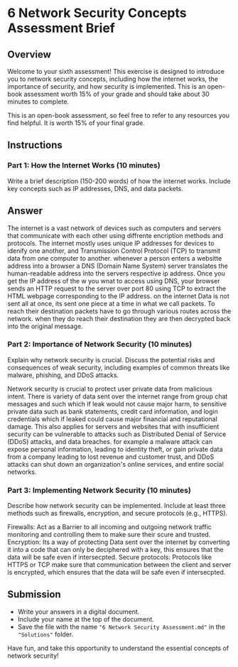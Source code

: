 # 6 Network Security Concepts Assessment Brief

## Overview

Welcome to your sixth assessment! This exercise is designed to introduce you to network security concepts, including how the internet works, the importance of security, and how security is implemented. This is an open-book assessment worth 15% of your grade and should take about 30 minutes to complete.

This is an open-book assessment, so feel free to refer to any resources you find helpful. It is worth 15% of your final grade.

## Instructions

### Part 1: How the Internet Works (10 minutes)

Write a brief description (150-200 words) of how the internet works. Include key concepts such as IP addresses, DNS, and data packets.

## **Answer**

The internet is a vast network of devices such as computers and servers that communicate with each other using diffrente encription methods and protocols. The internet mostly uses unique IP addresses for devices to idenify one another, and Transmission Control Protocol (TCP) to transmit data from one computer to another. whenever a person enters a websitte address into a browser a DNS (Domain Name System) server translates the human-readable address into the servers respective ip address. Once you get the IP address of the w you wnat to access using DNS, your browser sends an HTTP request to the server over port 80 using TCP to extract the HTML webpage corresponding to the IP address. on the internet Data is not sent all at once, its sent one piece at a time in what we call packets. To reach their destination packets have to go through various routes across the network. when they do reach their destination they are then decrypted back into the original message.

### Part 2: Importance of Network Security (10 minutes)

Explain why network security is crucial. Discuss the potential risks and consequences of weak security, including examples of common threats like malware, phishing, and DDoS attacks.

Network security is crucial to protect user private data from malicious intent. There is variety of data sent over the internet range from group chat messages and such which if leak would not cause major harm, to sensitive private data such as bank statements, credit card information, and login credentials which if leaked could cause major financial and reputational damage. This also applies for servers and websites that with insufficient security can be vulnerable to attacks such as Distributed Denial of Service (DDoS) attacks, and data breaches. for example a malware attack can expose personal information, leading to identity theft, or gain private data from a company leading to lost revenue and customer trust, and DDoS attacks can shut down an organization's online services, and entire social networks.

### Part 3: Implementing Network Security (10 minutes)

Describe how network security can be implemented. Include at least three methods such as firewalls, encryption, and secure protocols (e.g., HTTPS).

Firewalls: Act as a Barrier to all incoming and outgoing network traffic monitoring and controlling them to make sure their scure and trusted.
Encryption: Its a way of protecting Data sent over the internet by converting it into a code that can only be deciphered with a key, this ensures that the data will be safe even if intersecpted.
Secure protocols: Protocols like HTTPS or TCP make sure that communication between the client and server is encrypted, which ensures that the data will be safe even if intersecpted.


<!-- ### Example Implementation

Network security can be implemented through various methods:

- **Firewalls:** Act as barriers between trusted and untrusted networks, monitoring and controlling incoming and outgoing network traffic based on predetermined security rules.
- **Encryption:** Protects data by converting it into a code that can only be deciphered with a key, ensuring that sensitive information remains confidential during transmission.
- **Secure Protocols:** Protocols like HTTPS ensure secure communication over the internet by encrypting data between the client and server, preventing interception and tampering. -->

## Submission

- Write your answers in a digital document.
- Include your name at the top of the document.
- Save the file with the name `"6 Network Security Assessment.md"` in the `"Solutions"` folder.

Have fun, and take this opportunity to understand the essential concepts of network security!
